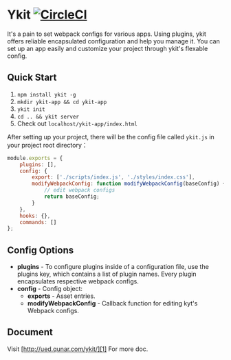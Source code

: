 # Ykit [![CircleCI](https://circleci.com/gh/YMFE/ykit.svg?style=shield)](https://circleci.com/gh/YMFE/ykit)

It's a pain to set webpack configs for various apps. Using plugins, ykit offers reliable encapsulated configuration and help you manage it. You can set up an app easily and customize your project through ykit's flexable config.

## Quick Start

1. `npm install ykit -g`
2. `mkdir ykit-app && cd ykit-app`
3. `ykit init`
4. `cd .. && ykit server`
5. Check out `localhost/ykit-app/index.html`

After setting up your project, there will be the config file called `ykit.js` in your project root directory：

```javascript
module.exports = {
    plugins: [],
    config: {
        export: ['./scripts/index.js', './styles/index.css'],
        modifyWebpackConfig: function modifyWebpackConfig(baseConfig) {
            // edit webpack configs
            return baseConfig;
        }
    },
    hooks: {},
    commands: []
};
```

## Config Options

- **plugins** - To configure plugins inside of a configuration file, use the plugins key, which contains a list of plugin names. Every plugin encapsulates respective webpack configs.
- **config** - Config object:
    - **exports** - Asset entries.
    - **modifyWebpackConfig** - Callback function for editing kyt's Webpack configs.

## Document

Visit [http://ued.qunar.com/ykit/][1] For more doc.

[1]: http://ued.qunar.com/ykit/index.html
